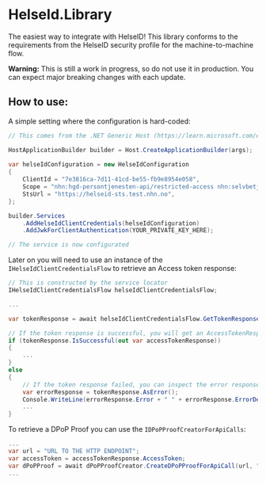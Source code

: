 # HelseId.Library
The easiest way to integrate with HelseID! This library conforms to the requirements from the HelseID security profile for the machine-to-machine flow. 

**Warning:** This is still a work in progress, so do not use it in production. You can expect major breaking changes with each update.



## How to use:
A simple setting where the configuration is hard-coded:

```csharp
// This comes from the .NET Generic Host (https://learn.microsoft.com/en-us/dotnet/core/extensions/generic-host?tabs=appbuilder)

HostApplicationBuilder builder = Host.CreateApplicationBuilder(args);
    
var helseIdConfiguration = new HelseIdConfiguration
{
    ClientId = "7e3816ca-7d11-41cd-be55-fb9e8954e058",
    Scope = "nhn:hgd-persontjenesten-api/restricted-access nhn:selvbetjening/client",
    StsUrl = "https://helseid-sts.test.nhn.no",
};

builder.Services
    .AddHelseIdClientCredentials(helseIdConfiguration)
    .AddJwkForClientAuthentication(YOUR_PRIVATE_KEY_HERE);

// The service is now configurated
```

Later on you will need to use an instance of the `IHelseIdClientCredentialsFlow` to retrieve an Access token response:

```csharp
// This is constructed by the service locator
IHelseIdClientCredentialsFlow helseIdClientCredentialsFlow;

...

var tokenResponse = await helseIdClientCredentialsFlow.GetTokenResponseAsync();

// If the token response is successful, you will get an AccessTokenResponse object:
if (tokenResponse.IsSuccessful(out var accessTokenResponse))
{
    ...
}
else
{
    // If the token response failed, you can inspect the error response from the TokenErrorResponse object:
    var errorResponse = tokenResponse.AsError();
    Console.WriteLine(errorResponse.Error + " " + errorResponse.ErrorDescription);
    ...
}

```

To retrieve a DPoP Proof you can use the `IDPoPProofCreatorForApiCalls`:

```csharp
...
var url = "URL TO THE HTTP ENDPOINT";
var accessToken = accessTokenResponse.AccessToken;
var dPoPProof = await dPoPProofCreator.CreateDPoPProofForApiCall(url, "GET", accessToken);
...

```